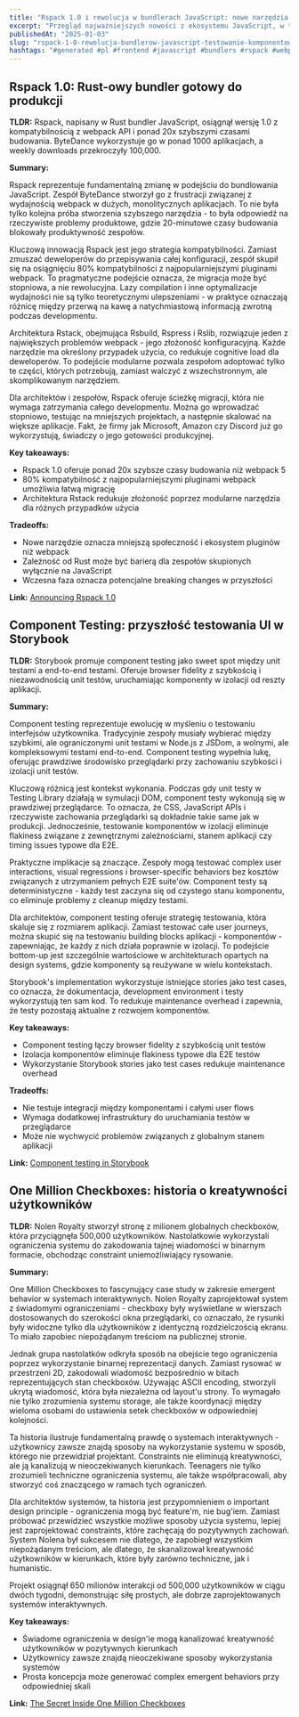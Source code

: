 ```yaml
---
title: "Rspack 1.0 i rewolucja w bundlerach JavaScript: nowe narzędzia i testowanie komponentów"
excerpt: "Przegląd najważniejszych nowości z ekosystemu JavaScript, w tym wydanie Rspack 1.0, component testing w Storybook i fascynującą historię One Million Checkboxes."
publishedAt: "2025-01-03"
slug: "rspack-1-0-rewolucja-bundlerow-javascript-testowanie-komponentow"
hashtags: "#generated #pl #frontend #javascript #bundlers #rspack #webpack #rust #storybook #testing #react #typescript #performance #build-tools"
---
```


## Rspack 1.0: Rust-owy bundler gotowy do produkcji

**TLDR:** Rspack, napisany w Rust bundler JavaScript, osiągnął wersję 1.0 z kompatybilnością z webpack API i ponad 20x szybszymi czasami budowania. ByteDance wykorzystuje go w ponad 1000 aplikacjach, a weekly downloads przekroczyły 100,000.

**Summary:**

Rspack reprezentuje fundamentalną zmianę w podejściu do bundlowania JavaScript. Zespół ByteDance stworzył go z frustracji związanej z wydajnością webpack w dużych, monolitycznych aplikacjach. To nie była tylko kolejna próba stworzenia szybszego narzędzia - to była odpowiedź na rzeczywiste problemy produktowe, gdzie 20-minutowe czasy budowania blokowały produktywność zespołów.

Kluczową innowacją Rspack jest jego strategia kompatybilności. Zamiast zmuszać deweloperów do przepisywania całej konfiguracji, zespół skupił się na osiągnięciu 80% kompatybilności z najpopularniejszymi pluginami webpack. To pragmatyczne podejście oznacza, że migracja może być stopniowa, a nie rewolucyjna. Lazy compilation i inne optymalizacje wydajności nie są tylko teoretycznymi ulepszeniami - w praktyce oznaczają różnicę między przerwą na kawę a natychmiastową informacją zwrotną podczas developmentu.

Architektura Rstack, obejmująca Rsbuild, Rspress i Rslib, rozwiązuje jeden z największych problemów webpack - jego złożoność konfiguracyjną. Każde narzędzie ma określony przypadek użycia, co redukuje cognitive load dla deweloperów. To podejście modularne pozwala zespołom adoptować tylko te części, których potrzebują, zamiast walczyć z wszechstronnym, ale skomplikowanym narzędziem.

Dla architektów i zespołów, Rspack oferuje ścieżkę migracji, która nie wymaga zatrzymania całego developmentu. Można go wprowadzać stopniowo, testując na mniejszych projektach, a następnie skalować na większe aplikacje. Fakt, że firmy jak Microsoft, Amazon czy Discord już go wykorzystują, świadczy o jego gotowości produkcyjnej.

**Key takeaways:**
- Rspack 1.0 oferuje ponad 20x szybsze czasy budowania niż webpack 5
- 80% kompatybilność z najpopularniejszymi pluginami webpack umożliwia łatwą migrację
- Architektura Rstack redukuje złożoność poprzez modularne narzędzia dla różnych przypadków użycia

**Tradeoffs:**
- Nowe narzędzie oznacza mniejszą społeczność i ekosystem pluginów niż webpack
- Zależność od Rust może być barierą dla zespołów skupionych wyłącznie na JavaScript
- Wczesna faza oznacza potencjalne breaking changes w przyszłości

**Link:** [Announcing Rspack 1.0](https://rspack.dev/blog/announcing-1-0)

## Component Testing: przyszłość testowania UI w Storybook

**TLDR:** Storybook promuje component testing jako sweet spot między unit testami a end-to-end testami. Oferuje browser fidelity z szybkością i niezawodnością unit testów, uruchamiając komponenty w izolacji od reszty aplikacji.

**Summary:**

Component testing reprezentuje ewolucję w myśleniu o testowaniu interfejsów użytkownika. Tradycyjnie zespoły musiały wybierać między szybkimi, ale ograniczonymi unit testami w Node.js z JSDom, a wolnymi, ale kompleksowymi testami end-to-end. Component testing wypełnia lukę, oferując prawdziwe środowisko przeglądarki przy zachowaniu szybkości i izolacji unit testów.

Kluczową różnicą jest kontekst wykonania. Podczas gdy unit testy w Testing Library działają w symulacji DOM, component testy wykonują się w prawdziwej przeglądarce. To oznacza, że CSS, JavaScript APIs i rzeczywiste zachowania przeglądarki są dokładnie takie same jak w produkcji. Jednocześnie, testowanie komponentów w izolacji eliminuje flakiness związane z zewnętrznymi zależnościami, stanem aplikacji czy timing issues typowe dla E2E.

Praktyczne implikacje są znaczące. Zespoły mogą testować complex user interactions, visual regressions i browser-specific behaviors bez kosztów związanych z utrzymaniem pełnych E2E suite'ów. Component testy są deterministyczne - każdy test zaczyna się od czystego stanu komponentu, co eliminuje problemy z cleanup między testami.

Dla architektów, component testing oferuje strategię testowania, która skaluje się z rozmiarem aplikacji. Zamiast testować całe user journeys, można skupić się na testowaniu building blocks aplikacji - komponentów - zapewniając, że każdy z nich działa poprawnie w izolacji. To podejście bottom-up jest szczególnie wartościowe w architekturach opartych na design systems, gdzie komponenty są reużywane w wielu kontekstach.

Storybook's implementation wykorzystuje istniejące stories jako test cases, co oznacza, że dokumentacja, development environment i testy wykorzystują ten sam kod. To redukuje maintenance overhead i zapewnia, że testy pozostają aktualne z rozwojem komponentów.

**Key takeaways:**
- Component testing łączy browser fidelity z szybkością unit testów
- Izolacja komponentów eliminuje flakiness typowe dla E2E testów
- Wykorzystanie Storybook stories jako test cases redukuje maintenance overhead

**Tradeoffs:**
- Nie testuje integracji między komponentami i całymi user flows
- Wymaga dodatkowej infrastruktury do uruchamiania testów w przeglądarce
- Może nie wychwycić problemów związanych z globalnym stanem aplikacji

**Link:** [Component testing in Storybook](https://storybook.js.org/blog/component-testing/)

## One Million Checkboxes: historia o kreatywności użytkowników

**TLDR:** Nolen Royalty stworzył stronę z milionem globalnych checkboxów, która przyciągnęła 500,000 użytkowników. Nastolatkowie wykorzystali ograniczenia systemu do zakodowania tajnej wiadomości w binarnym formacie, obchodząc constraint uniemożliwiający rysowanie.

**Summary:**

One Million Checkboxes to fascynujący case study w zakresie emergent behavior w systemach interaktywnych. Nolen Royalty zaprojektował system z świadomymi ograniczeniami - checkboxy były wyświetlane w wierszach dostosowanych do szerokości okna przeglądarki, co oznaczało, że rysunki były widoczne tylko dla użytkowników z identyczną rozdzielczością ekranu. To miało zapobiec niepożądanym treściom na publicznej stronie.

Jednak grupa nastolatków odkryła sposób na obejście tego ograniczenia poprzez wykorzystanie binarnej reprezentacji danych. Zamiast rysować w przestrzeni 2D, zakodowali wiadomość bezpośrednio w bitach reprezentujących stan checkboxów. Używając ASCII encoding, stworzyli ukrytą wiadomość, która była niezależna od layout'u strony. To wymagało nie tylko zrozumienia systemu storage, ale także koordynacji między wieloma osobami do ustawienia setek checkboxów w odpowiedniej kolejności.

Ta historia ilustruje fundamentalną prawdę o systemach interaktywnych - użytkownicy zawsze znajdą sposoby na wykorzystanie systemu w sposób, którego nie przewidział projektant. Constraints nie eliminują kreatywności, ale ją kanalizują w nieoczekiwanych kierunkach. Teenagers nie tylko zrozumieli techniczne ograniczenia systemu, ale także współpracowali, aby stworzyć coś znaczącego w ramach tych ograniczeń.

Dla architektów systemów, ta historia jest przypomnieniem o important design principle - ograniczenia mogą być feature'm, nie bug'iem. Zamiast próbować przewidzieć wszystkie możliwe sposoby użycia systemu, lepiej jest zaprojektować constraints, które zachęcają do pozytywnych zachowań. System Nolena był sukcesem nie dlatego, że zapobiegł wszystkim niepożądanym treściom, ale dlatego, że skanalizował kreatywność użytkowników w kierunkach, które były zarówno techniczne, jak i humanistic.

Projekt osiągnął 650 milionów interakcji od 500,000 użytkowników w ciągu dwóch tygodni, demonstrując siłę prostych, ale dobrze zaprojektowanych systemów interaktywnych.

**Key takeaways:**
- Świadome ograniczenia w design'ie mogą kanalizować kreatywność użytkowników w pozytywnych kierunkach
- Użytkownicy zawsze znajdą nieoczekiwane sposoby wykorzystania systemów
- Prosta koncepcja może generować complex emergent behaviors przy odpowiedniej skali

**Link:** [The Secret Inside One Million Checkboxes](https://eieio.games/essays/the-secret-in-one-million-checkboxes/)